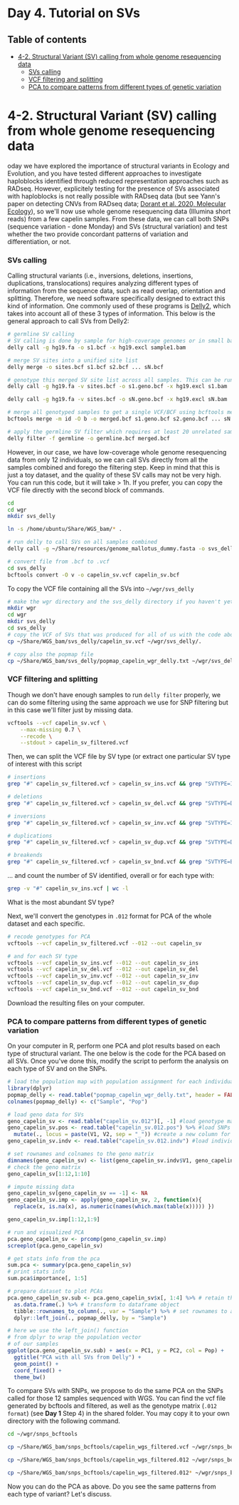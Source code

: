 # Day 4. Tutorial on SVs <!-- omit from toc -->

## Table of contents <!-- omit from toc -->
- [4-2. Structural Variant (SV) calling from whole genome resequencing data](#4-2-structural-variant-sv-calling-from-whole-genome-resequencing-data)
    - [SVs calling](#svs-calling)
    - [VCF filtering and splitting](#vcf-filtering-and-splitting)
    - [PCA to compare patterns from different types of genetic variation](#pca-to-compare-patterns-from-different-types-of-genetic-variation)


# 4-2. Structural Variant (SV) calling from whole genome resequencing data
oday we have explored the importance of structural variants in Ecology and Evolution, and you have tested different approaches to investigate haploblocks identified through reduced representation approaches such as RADseq. However, explicitely testing for the presence of SVs associated with haploblocks is not really possible with RADseq data (but see Yann's paper on detecting CNVs from RADseq data; [Dorant et al. 2020, Molecular Ecology](https://onlinelibrary.wiley.com/doi/abs/10.1111/mec.15565)), so we'll now use whole genome resequencing data (Illumina short reads) from a few capelin samples. From these data, we can call both SNPs (sequence variation - done Monday) and SVs (structural variation) and test whether the two provide concordant patterns of variation and differentiation, or not.

### SVs calling
Calling structural variants (i.e., inversions, deletions, insertions, duplications, translocations) requires analyzing different types of information from the sequence data, such as read overlap, orientation and splitting. Therefore, we need software specifically designed to extract this kind of information. One commonly used of these programs is [Delly2](https://academic.oup.com/bioinformatics/article/28/18/i333/245403), which takes into account all of these 3 types of information. 
This below is the general approach to call SVs from Delly2:
```bash
# germline SV calling
# SV calling is done by sample for high-coverage genomes or in small batches for low-coverage genomes
delly call -g hg19.fa -o s1.bcf -x hg19.excl sample1.bam

# merge SV sites into a unified site list
delly merge -o sites.bcf s1.bcf s2.bcf ... sN.bcf

# genotype this merged SV site list across all samples. This can be run in parallel for each sample.
delly call -g hg19.fa -v sites.bcf -o s1.geno.bcf -x hg19.excl s1.bam

delly call -g hg19.fa -v sites.bcf -o sN.geno.bcf -x hg19.excl sN.bam

# merge all genotyped samples to get a single VCF/BCF using bcftools merge
bcftools merge -m id -O b -o merged.bcf s1.geno.bcf s2.geno.bcf ... sN.geno.bcf

# apply the germline SV filter which requires at least 20 unrelated samples
delly filter -f germline -o germline.bcf merged.bcf

```
However, in our case, we have low-coverage whole genome resequencing data from only 12 individuals, so we can call SVs directly from all the samples combined and forego the filtering step. Keep in mind that this is just a toy dataset, and the quality of these SV calls may not be very high.
You can run this code, but it will take > 1h. If you prefer, you can copy the VCF file directly with the second block of commands.
```bash
cd
cd wgr
mkdir svs_delly

ln -s /home/ubuntu/Share/WGS_bam/* .

# run delly to call SVs on all samples combined
delly call -g ~/Share/resources/genome_mallotus_dummy.fasta -o svs_delly/capelin_sv.bcf BELB9.bam BELD3.bam BLA13.bam BLA15.bam BLA16.bam BLA17.bam BLA22.bam BLA24.bam BSO17.bam BSO23.bam BSO28.bam POR19.bam 

# convert file from .bcf to .vcf
cd svs_delly
bcftools convert -O v -o capelin_sv.vcf capelin_sv.bcf

```
To copy the VCF file containing all the SVs into `~/wgr/svs_delly`
```bash
# make the wgr directory and the svs_delly directory if you haven't yet
mkdir wgr
cd wgr
mkdir svs_delly
cd svs_delly
# copy the VCF of SVs that was produced for all of us with the code above
cp ~/Share/WGS_bam/svs_delly/capelin_sv.vcf ~/wgr/svs_delly/.

# copy also the popmap file
cp ~/Share/WGS_bam/svs_delly/popmap_capelin_wgr_delly.txt ~/wgr/svs_delly/.

```

### VCF filtering and splitting
Though we don't have enough samples to run `delly filter` properly, we can do some filtering using the same approach we use for SNP filtering but in this case we'll filter just by missing data.
```bash
vcftools --vcf capelin_sv.vcf \
    --max-missing 0.7 \
    --recode \
    --stdout > capelin_sv_filtered.vcf

```
Then, we can split the VCF file by SV type (or extract one particular SV type of interest with this script
```bash
# insertions
grep "#" capelin_sv_filtered.vcf > capelin_sv_ins.vcf && grep "SVTYPE=INS" capelin_sv.vcf >> capelin_sv_ins.vcf 

# deletions
grep "#" capelin_sv_filtered.vcf > capelin_sv_del.vcf && grep "SVTYPE=DEL" capelin_sv.vcf >> capelin_sv_del.vcf

# inversions
grep "#" capelin_sv_filtered.vcf > capelin_sv_inv.vcf && grep "SVTYPE=INV" capelin_sv.vcf >> capelin_sv_inv.vcf

# duplications
grep "#" capelin_sv_filtered.vcf > capelin_sv_dup.vcf && grep "SVTYPE=DUP" capelin_sv.vcf >> capelin_sv_dup.vcf

# breakends
grep "#" capelin_sv_filtered.vcf > capelin_sv_bnd.vcf && grep "SVTYPE=BND" capelin_sv.vcf >> capelin_sv_bnd.vcf

```
... and count the number of SV identified, overall or for each type with:
```bash
grep -v "#" capelin_sv_ins.vcf | wc -l

```
What is the most abundant SV type?

Next, we'll convert the genotypes in `.012` format for PCA of the whole dataset and each specific.
```bash
# recode genotypes for PCA
vcftools --vcf capelin_sv_filtered.vcf --012 --out capelin_sv

# and for each SV type
vcftools --vcf capelin_sv_ins.vcf --012 --out capelin_sv_ins
vcftools --vcf capelin_sv_del.vcf --012 --out capelin_sv_del
vcftools --vcf capelin_sv_inv.vcf --012 --out capelin_sv_inv
vcftools --vcf capelin_sv_dup.vcf --012 --out capelin_sv_dup
vcftools --vcf capelin_sv_bnd.vcf --012 --out capelin_sv_bnd

```
Download the resulting files on your computer.


### PCA to compare patterns from different types of genetic variation
On your computer in R, perform one PCA and plot results based on each type of structural variant. The one below is the code for the PCA based on all SVs. Once you've done this, modify the script to perform the analysis on each type of SV and on the SNPs.
```R
# load the population map with population assignment for each individual
library(dplyr)
popmap_delly <- read.table("popmap_capelin_wgr_delly.txt", header = FALSE)
colnames(popmap_delly) <- c("Sample", "Pop")

# load geno data for SVs
geno_capelin_sv <- read.table("capelin_sv.012")[, -1] #load genotype matrix
geno_capelin_sv.pos <- read.table("capelin_sv.012.pos") %>% #load SNPs info
  mutate(., locus = paste(V1, V2, sep = "_")) #create a new column for SNP info name (CHR + position)
geno_capelin_sv.indv <- read.table("capelin_sv.012.indv") #load individuals info

# set rownames and colnames to the geno matrix
dimnames(geno_capelin_sv) <- list(geno_capelin_sv.indv$V1, geno_capelin_sv.pos$locus)
# check the geno matrix
geno_capelin_sv[1:12,1:10]

# impute missing data
geno_capelin_sv[geno_capelin_sv == -1] <- NA
geno_capelin_sv.imp <- apply(geno_capelin_sv, 2, function(x){
  replace(x, is.na(x), as.numeric(names(which.max(table(x))))) })

geno_capelin_sv.imp[1:12,1:9]

# run and visualized PCA
pca.geno_capelin_sv <- prcomp(geno_capelin_sv.imp)
screeplot(pca.geno_capelin_sv)

# get stats info from the pca
sum.pca <- summary(pca.geno_capelin_sv)
# print stats info
sum.pca$importance[, 1:5]

# prepare dataset to plot PCAs
pca.geno_capelin_sv.sub <- pca.geno_capelin_sv$x[, 1:4] %>% # retain the first four PCs
  as.data.frame(.) %>% # transform to dataframe object
  tibble::rownames_to_column(., var = "Sample") %>% # set rownames to a new column for samples ids
  dplyr::left_join(., popmap_delly, by = "Sample")

# here we use the left_join() function
# from dplyr to wrap the population vector
# of our samples
ggplot(pca.geno_capelin_sv.sub) + aes(x = PC1, y = PC2, col = Pop) +
  ggtitle("PCA with all SVs from Delly") +
  geom_point() + 
  coord_fixed() +
  theme_bw() 
```

To compare SVs with SNPs, we propose to do the same PCA on the SNPs called for those 12 samples sequenced with WGS.
You can find the vcf file generated by bcftools and filtered, as well as the genotype matrix (`.012 format`) (see **Day 1** Step 4) in the shared folder.
You may copy it to your own directory with the following command.
```bash
cd ~/wgr/snps_bcftools

cp ~/Share/WGS_bam/snps_bcftools/capelin_wgs_filtered.vcf ~/wgr/snps_bcftools/.

cp ~/Share/WGS_bam/snps_bcftools/capelin_wgs_filtered.012 ~/wgr/snps_bcftools/.

cp ~/Share/WGS_bam/snps_bcftools/capelin_wgs_filtered.012* ~/wgr/snps_bcftools/.

```
Now you can do the PCA as above. 
Do you see the same patterns from each type of variant? Let's discuss.
